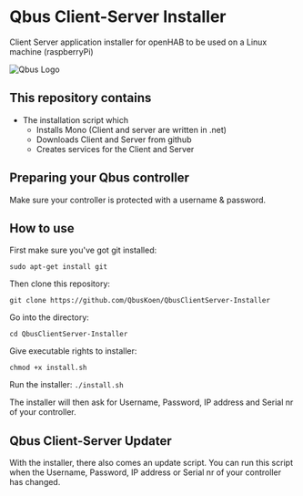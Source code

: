 # Qbus Client-Server Installer
 Client Server application installer for openHAB to be used on a Linux machine (raspberryPi)

![Qbus Logo](https://github.com/QbusKoen/QbusClientServer-Installer/blob/main/images/Logo.JPG)

## This repository contains
* The installation script which
  * Installs Mono (Client and server are written in .net)
  * Downloads Client and Server from github
  * Creates services for the Client and Server
 
## Preparing your Qbus controller
Make sure your controller is protected with a username & password.
 
## How to use
First make sure you've got git installed:

```sudo apt-get install git```

Then clone this repository:

```git clone https://github.com/QbusKoen/QbusClientServer-Installer```

Go into the directory:

```cd QbusClientServer-Installer```

Give executable rights to installer:

```chmod +x install.sh```

Run the installer:
```./install.sh```

The installer will then ask for Username, Password, IP address and Serial nr of your controller.

## Qbus Client-Server Updater
With the installer, there also comes an update script.
You can run this script when the Username, Password, IP address or Serial nr of your controller has changed.
